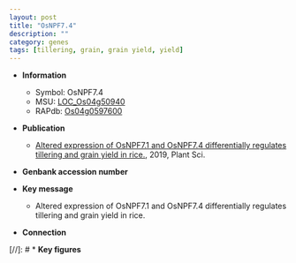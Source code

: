 ```yaml
---
layout: post
title: "OsNPF7.4"
description: ""
category: genes
tags: [tillering, grain, grain yield, yield]
---
```


* **Information**  
    + Symbol: OsNPF7.4  
    + MSU: [LOC_Os04g50940](http://rice.plantbiology.msu.edu/cgi-bin/ORF_infopage.cgi?orf=LOC_Os04g50940)  
    + RAPdb: [Os04g0597600](http://rapdb.dna.affrc.go.jp/viewer/gbrowse_details/irgsp1?name=Os04g0597600)  

* **Publication**  
    + [Altered expression of OsNPF7.1 and OsNPF7.4 differentially regulates tillering and grain yield in rice.](http://www.ncbi.nlm.nih.gov/pubmed?term=Altered+expression+of+OsNPF7.1+and+OsNPF7.4+differentially+regulates+tillering+and+grain+yield+in+rice.%5BTitle%5D), 2019, Plant Sci.

* **Genbank accession number**  

* **Key message**  
    + Altered expression of OsNPF7.1 and OsNPF7.4 differentially regulates tillering and grain yield in rice.

* **Connection**  

[//]: # * **Key figures**  



